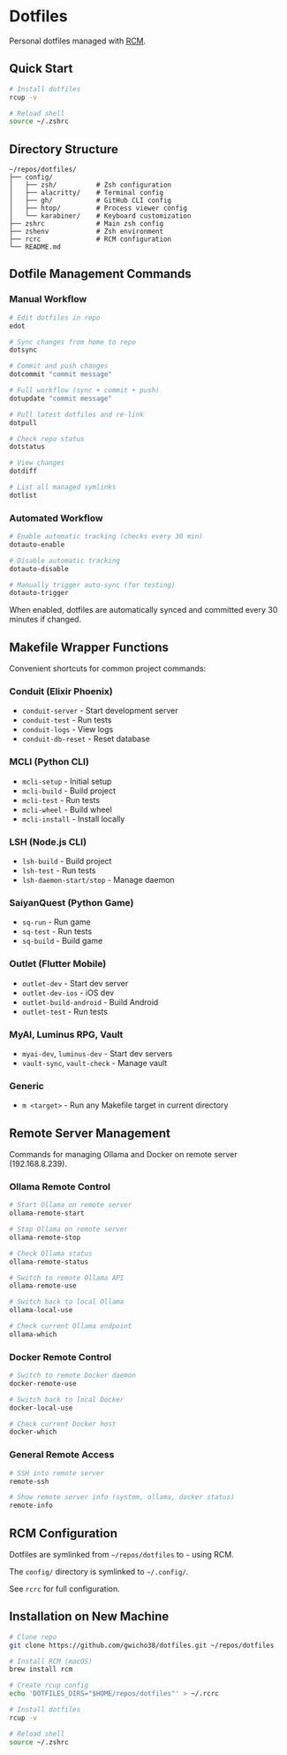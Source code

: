 # Dotfiles

Personal dotfiles managed with [RCM](https://github.com/thoughtbot/rcm).

## Quick Start

```bash
# Install dotfiles
rcup -v

# Reload shell
source ~/.zshrc
```

## Directory Structure

```
~/repos/dotfiles/
├── config/
│   ├── zsh/          # Zsh configuration
│   ├── alacritty/    # Terminal config
│   ├── gh/           # GitHub CLI config
│   ├── htop/         # Process viewer config
│   └── karabiner/    # Keyboard customization
├── zshrc             # Main zsh config
├── zshenv            # Zsh environment
├── rcrc              # RCM configuration
└── README.md
```

## Dotfile Management Commands

### Manual Workflow

```bash
# Edit dotfiles in repo
edot

# Sync changes from home to repo
dotsync

# Commit and push changes
dotcommit "commit message"

# Full workflow (sync + commit + push)
dotupdate "commit message"

# Pull latest dotfiles and re-link
dotpull

# Check repo status
dotstatus

# View changes
dotdiff

# List all managed symlinks
dotlist
```

### Automated Workflow

```bash
# Enable automatic tracking (checks every 30 min)
dotauto-enable

# Disable automatic tracking
dotauto-disable

# Manually trigger auto-sync (for testing)
dotauto-trigger
```

When enabled, dotfiles are automatically synced and committed every 30 minutes if changed.

## Makefile Wrapper Functions

Convenient shortcuts for common project commands:

### Conduit (Elixir Phoenix)
- `conduit-server` - Start development server
- `conduit-test` - Run tests
- `conduit-logs` - View logs
- `conduit-db-reset` - Reset database

### MCLI (Python CLI)
- `mcli-setup` - Initial setup
- `mcli-build` - Build project
- `mcli-test` - Run tests
- `mcli-wheel` - Build wheel
- `mcli-install` - Install locally

### LSH (Node.js CLI)
- `lsh-build` - Build project
- `lsh-test` - Run tests
- `lsh-daemon-start/stop` - Manage daemon

### SaiyanQuest (Python Game)
- `sq-run` - Run game
- `sq-test` - Run tests
- `sq-build` - Build game

### Outlet (Flutter Mobile)
- `outlet-dev` - Start dev server
- `outlet-dev-ios` - iOS dev
- `outlet-build-android` - Build Android
- `outlet-test` - Run tests

### MyAI, Luminus RPG, Vault
- `myai-dev`, `luminus-dev` - Start dev servers
- `vault-sync`, `vault-check` - Manage vault

### Generic
- `m <target>` - Run any Makefile target in current directory

## Remote Server Management

Commands for managing Ollama and Docker on remote server (192.168.8.239).

### Ollama Remote Control

```bash
# Start Ollama on remote server
ollama-remote-start

# Stop Ollama on remote server
ollama-remote-stop

# Check Ollama status
ollama-remote-status

# Switch to remote Ollama API
ollama-remote-use

# Switch back to local Ollama
ollama-local-use

# Check current Ollama endpoint
ollama-which
```

### Docker Remote Control

```bash
# Switch to remote Docker daemon
docker-remote-use

# Switch back to local Docker
docker-local-use

# Check current Docker host
docker-which
```

### General Remote Access

```bash
# SSH into remote server
remote-ssh

# Show remote server info (system, ollama, docker status)
remote-info
```

## RCM Configuration

Dotfiles are symlinked from `~/repos/dotfiles` to `~` using RCM.

The `config/` directory is symlinked to `~/.config/`.

See `rcrc` for full configuration.

## Installation on New Machine

```bash
# Clone repo
git clone https://github.com/gwicho38/dotfiles.git ~/repos/dotfiles

# Install RCM (macOS)
brew install rcm

# Create rcup config
echo 'DOTFILES_DIRS="$HOME/repos/dotfiles"' > ~/.rcrc

# Install dotfiles
rcup -v

# Reload shell
source ~/.zshrc
```
